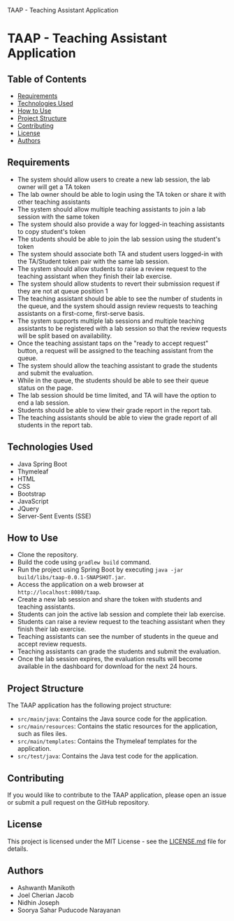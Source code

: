 TAAP - Teaching Assistant Application

TAAP - Teaching Assistant Application
=====================================

Table of Contents
-----------------

* [Requirements](#requirements)
* [Technologies Used](#technologies-used)
* [How to Use](#how-to-use)
* [Project Structure](#project-structure)
* [Contributing](#contributing)
* [License](#license)
* [Authors](#authors)

Requirements
------------

* The system should allow users to create a new lab session, the lab owner will get a TA token
* The lab owner should be able to login using the TA token or share it with other teaching assistants
* The system should allow multiple teaching assistants to join a lab session with the same token
* The system should also provide a way for logged-in teaching assistants to copy student's token
* The students should be able to join the lab session using the student's token
* The system should associate both TA and student users logged-in with the TA/Student token pair with the same lab session.
* The system should allow students to raise a review request to the teaching assistant when they finish their lab exercise.
* The system should allow students to revert their submission request if they are not at queue position 1
* The teaching assistant should be able to see the number of students in the queue, and the system should assign review requests to teaching assistants on a first-come, first-serve basis.
* The system supports multiple lab sessions and multiple teaching assistants to be registered with a lab session so that the review requests will be split based on availability.
* Once the teaching assistant taps on the "ready to accept request" button, a request will be assigned to the teaching assistant from the queue.
* The system should allow the teaching assistant to grade the students and submit the evaluation.
* While in the queue, the students should be able to see their queue status on the page.
* The lab session should be time limited, and TA will have the option to end a lab session.
* Students should be able to view their grade report in the report tab.
* The teaching assistants should be able to view the grade report of all students in the report tab.

Technologies Used
-----------------

* Java Spring Boot
* Thymeleaf
* HTML
* CSS
* Bootstrap
* JavaScript
* JQuery
* Server-Sent Events (SSE)

How to Use
----------

* Clone the repository.
* Build the code using `gradlew build` command.
* Run the project using Spring Boot by executing `java -jar build/libs/taap-0.0.1-SNAPSHOT.jar`.
* Access the application on a web browser at `http://localhost:8080/taap`.
* Create a new lab session and share the token with students and teaching assistants.
* Students can join the active lab session and complete their lab exercise.
* Students can raise a review request to the teaching assistant when they finish their lab exercise.
* Teaching assistants can see the number of students in the queue and accept review requests.
* Teaching assistants can grade the students and submit the evaluation.
* Once the lab session expires, the evaluation results will become available in the dashboard for download for the next 24 hours.

Project Structure
-----------------

The TAAP application has the following project structure:

* `src/main/java`: Contains the Java source code for the application.
* `src/main/resources`: Contains the static resources for the application, such as files iles.
* `src/main/templates`: Contains the Thymeleaf templates for the application.
* `src/test/java`: Contains the Java test code for the application.

Contributing
------------

If you would like to contribute to the TAAP application, please open an issue or submit a pull request on the GitHub repository.

License
-------

This project is licensed under the MIT License - see the [LICENSE.md](LICENSE.md) file for details.

Authors
-------

* Ashwanth Manikoth
* Joel Cherian Jacob
* Nidhin Joseph
* Soorya Sahar Puducode Narayanan